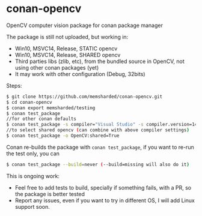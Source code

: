 # conan-opencv
OpenCV computer vision package for conan package manager

The package is still not uploaded, but working in:
- Win10, MSVC14, Release, STATIC opencv
- Win10, MSVC14, Release, SHARED opencv
- Third parties libs (zlib, etc), from the bundled source in OpenCV, not using other conan packages (yet)
- It may work with other configuration (Debug, 32bits)


Steps: 

```bash
$ git clone https://github.com/memsharded/conan-opencv.git
$ cd conan-opencv
$ conan export memsharded/testing
$ conan test_package
//for other conan defaults
$ conan test_package -s compiler="Visual Studio" -s compiler.version=14 -s arch=x86_64 -s build_type=Release -s compiler.runtime=MD
//to select shared opencv (can combine with above compiler settings)
$ conan test_package -o OpenCV:shared=True
```

Conan re-builds the package with ``conan test_package``, if you want to re-run the test only, you can

```bash
$ conan test_package --build=never (--build=missing will also do it)
```


This is ongoing work:

- Feel free to add tests to build, specially if something fails, with a PR, so the package is better tested
- Report any issues, even if you want to try in different OS, I will add Linux support soon.

